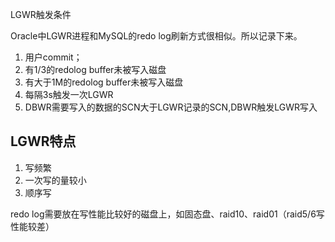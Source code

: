 LGWR触发条件

Oracle中LGWR进程和MySQL的redo log刷新方式很相似。所以记录下来。  
 

1. 用户commit；  
2. 有1/3的redolog buffer未被写入磁盘  
3. 有大于1M的redolog buffer未被写入磁盘  
4. 每隔3s触发一次LGWR  
5. DBWR需要写入的数据的SCN大于LGWR记录的SCN,DBWR触发LGWR写入


LGWR特点
--------
1. 写频繁  
2. 一次写的量较小  
3. 顺序写  

redo log需要放在写性能比较好的磁盘上，如固态盘、raid10、raid01（raid5/6写性能较差）